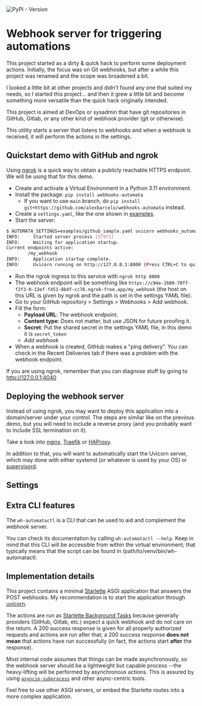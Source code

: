 ![PyPI - Version](https://img.shields.io/pypi/v/webhooks-automata)


Webhook server for triggering automations
=========================================

This project started as a dirty & quick hack to perform some deployment actions.
Initially, the focus was on Git webhooks, but after a while this project was
renamed and the scope was broadened a bit.

I looked a little bit at other projects and didn't found any one that suited my
needs, so I started this project... and then it grew a little bit and become
something more versatile than the quick hack originally intended.

This project is aimed at DevOps or sysadmin that have git repositories in GitHub, Gitlab,
or any other kind of webhook provider (git or otherwise).

This utility starts a server that listens to webhooks and when a webhook is received,
it will perform the actions in the settings.

Quickstart demo with GitHub and ngrok
-------------------------------------

Using [ngrok](https://ngrok.com/) is a quick way to obtain a publicly reachable HTTPS endpoint.
We will be using that for this demo.

- Create and activate a Virtual Environment in a Python 3.11 environment.
- Install the package: `pip install webhooks-automata`
  - If you want to use `main` branch, do
  `pip install git+https://github.com/alexbarcelo/webhooks-automata`
  instead.
- Create a `settings.yaml`, like the one shown in [examples](examples/github_sample.yaml).
- Start the server:

```bash
$ AUTOMATA_SETTINGS=examples/github_sample.yaml uvicorn webhooks_automata.app:app
INFO:     Started server process [57971]
INFO:     Waiting for application startup.
Current endpoints active:
        /my_webhook
INFO:     Application startup complete.
INFO:     Uvicorn running on http://127.0.0.1:8000 (Press CTRL+C to quit)
```

- Run the ngrok ingress to this service with `ngrok http 8000`
- The webhook endpoint will be something like `https://c94e-2600-70ff-f2f3-0-13ef-f451-8b4f-cc76.ngrok-free.app/my_webhook`
(the host on this URL is given by ngrok and the path is set in the settings YAML file).
- Go to your GitHub repository > Settings > Webhooks > Add webhook.
- Fill the form:
  - **Payload URL**: The webhook endpoint.
  - **Content type**: Does not matter, but use JSON for future proofing it.
  - **Secret**: Put the shared secret in the settings YAML file, in this demo it is `secret_token`
  - _Add webhook_
- When a webhook is created, GitHub makes a "ping delivery". You can check in the Recent Deliveries
tab if there was a problem with the webhook endpoint.

If you are using ngrok, remember that you can diagnose stuff by going to http://127.0.0.1:4040

Deploying the webhook server
----------------------------

Instead of using ngrok, you may want to deploy this application into a
domain/server under your control. The steps are similar like on the previous
demo, but you will need to include a reverse proxy (and you probably want
to include SSL termination on it).

Take a look into [nginx](https://nginx.org/), [Traefik](https://traefik.io/)
or [HAProxy](https://www.haproxy.org/).

In addition to that, you will want to automatically start the Uvicorn server,
which may done with either systemd (or whatever is used by your OS) or
[supervisord](http://supervisord.org/).

Settings
--------

Extra CLI features
------------------

The `wh-automatactl` is a CLI that can be used to aid and complement the webhook server.

You can check its documentation by calling `wh-automatactl --help`. Keep in mind that this
CLI will be accessible from within the virtual environment; that typically means that the
script can be found in /path/to/venv/bin/wh-automatactl.

Implementation details
----------------------

This project contains a minimal [Starlette](https://www.starlette.io/) ASGI
application that answers the POST webhooks. My recommendation is to start the
application through [uvicorn](http://www.uvicorn.org/).

The actions are run as [Starlette Background Tasks](https://www.starlette.io/background/)
because generally providers (GitHub, Gitlab, etc.) expect a quick webhook and
do not care on the return. A 200 success response is given for all properly
authorized requests and actions are run after that; a 200 success response
**does not mean** that actions have run successfully (in fact, the actions start
**after** the response).

Most internal code assumes that things can be made asynchronously, so the
webhook server should be a lightweight but capable process --the heavy-lifting
will be performed by asynchronous actions. This is assured by using 
[`asyncio-subprocess`](https://docs.python.org/3/library/asyncio-subprocess.html)
and other async-centric tools.

Feel free to use other ASGI servers, or embed the Starlette routes into a more
complex application.
